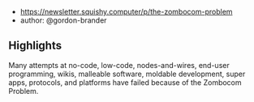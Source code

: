 
- https://newsletter.squishy.computer/p/the-zombocom-problem
- author: @gordon-brander


## Highlights

Many attempts at no-code, low-code, nodes-and-wires, end-user programming, wikis, malleable software, moldable development, super apps, protocols, and platforms have failed because of the Zombocom Problem.